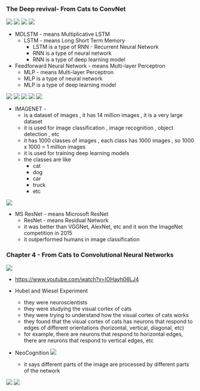 ### The Deep revival- From Cats to ConvNet
![](2023-09-23-07-11-08.png) 
![](2023-09-23-07-12-11.png)
![](2023-09-23-07-13-02.png)
![](2023-09-23-07-14-21.png)
- MDLSTM - means Multiplicative LSTM
    - LSTM - means Long Short Term Memory
        - LSTM is a type of RNN - Recurrent Neural Network
        - RNN is a type of neural network 
        - RNN is a type of deep learning model 
- Feedforward Neural Network - means Multi-layer Perceptron
    - MLP - means Multi-layer Perceptron
    - MLP is a type of neural network 
    - MLP is a type of deep learning model

![](2023-09-23-07-15-57.png)
![](2023-09-23-07-16-30.png)
![](2023-09-23-07-16-50.png)
![](2023-09-23-07-17-16.png)
![](2023-09-23-07-17-38.png)

- IMAGENET - 
    - is a dataset of images , it has 14 million images , it is a very large dataset
    - it is used for image classification , image recognition , object detection , etc
    - it has 1000 classes of images , each class has 1000 images , so 1000 x 1000 = 1 million images
    - it is used for training deep learning models
    - the classes are like
        - cat
        - dog
        - car
        - truck
        - etc 

![](2023-09-23-07-19-38.png)
- MS ResNet - means Microsoft ResNet
    - ResNet - means Residual Network
    - it was better than VGGNet, AlexNet, etc and it won the ImageNet competition in 2015
    - it outperformed humans in image classification

### Chapter 4 - From Cats to Convolutional Neural Networks

![](2023-09-23-07-22-47.png)
- https://www.youtube.com/watch?v=IOHayh06LJ4

- Hubel and Wiesel Experiment
    - they were neuroscientists
    - they were studying the visual cortex of cats
    - they were trying to understand how the visual cortex of cats works
    - they found that the visual cortex of cats has neurons that respond to edges of different orientations (horizontal, vertical, diagonal, etc)
    - for example, there are neurons that respond to horizontal edges, there are neurons that respond to vertical edges, etc

- NeoCognition
![](2023-09-23-07-26-57.png)
    - it says different parts of the image are processed by different parts of the network

![](2023-09-23-07-28-37.png)
![](2023-09-23-07-29-52.png)